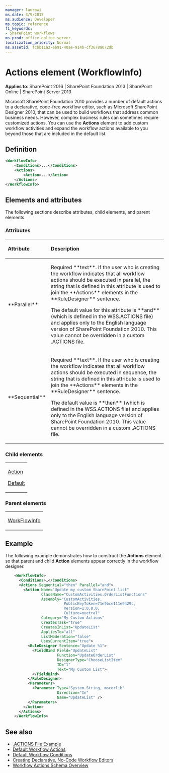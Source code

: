 ```yaml
---
manager: laurawi
ms.date: 3/9/2015
ms.audience: Developer
ms.topic: reference
f1_keywords:
- SharePoint workflows
ms.prod: office-online-server
localization_priority: Normal
ms.assetid: fcbb11a2-eb91-40ae-914b-cf3678a072db
---
```


# Actions element (WorkflowInfo)

**Applies to**: SharePoint 2016 | SharePoint Foundation 2013 | SharePoint Online | SharePoint Server 2013

Microsoft SharePoint Foundation 2010 provides a number of default actions to a declarative, code-free workflow editor, such as Microsoft SharePoint Designer 2010, that can be used to build workflows that address common business needs. However, complex business rules can sometimes require customized actions. You can use the **Actions** element to add custom workflow activities and expand the workflow actions available to you beyond those that are included in the default list.

## Definition

```XML
<WorkflowInfo>
    <Conditions>...</Conditions>
    <Actions>
        <Action>...</Action>
    </Actions>
</WorkflowInfo>
```

## Elements and attributes

The following sections describe attributes, child elements, and parent elements.

### Attributes

<table>
<colgroup>
<col width="20%" />
<col width="80%" />
</colgroup>
<thead>
<tr class="header">
<th align="left"><p>Attribute</p></th>
<th align="left"><p>Description</p></th>
</tr>
</thead>
<tbody>
<tr class="odd">
<td align="left"><p>**Parallel**</p></td>
<td align="left"><p>Required **text**. If the user who is creating the workflow indicates that all workflow actions should be executed in parallel, the string that is defined in this attribute is used to join the **Actions** elements in the **RuleDesigner** sentence.</p>
<p>The default value for this attribute is **and** (which is defined in the WSS.ACTIONS file) and applies only to the English language version of SharePoint Foundation 2010. This value cannot be overridden in a custom .ACTIONS file.</p></td>
</tr>
<tr class="even">
<td align="left"><p>**Sequential**</p></td>
<td align="left"><p>Required **text**. If the user who is creating the workflow indicates that all workflow actions should be executed in sequence, the string that is defined in this attribute is used to join the **Actions** elements in the **RuleDesigner** sentence.</p>
<p>The default value is **then** (which is defined in the WSS.ACTIONS file) and applies only to the English language version of SharePoint Foundation 2010. This value cannot be overridden in a custom .ACTIONS file.</p></td>
</tr>
</tbody>
</table>

### Child elements

<table>
<colgroup>
<col width="100%" />
</colgroup>
<tbody>
<tr class="odd">
<td align="left"><p><a href="action-element-workflowinfo.md">Action</a></p>
<p><a href="default-element-workflowinfo.md">Default</a></p></td>
</tr>
</tbody>
</table>

### Parent elements

<table>
<colgroup>
<col width="100%" />
</colgroup>
<tbody>
<tr class="odd">
<td align="left"><p><a href="workflowinfo-element-workflowinfo.md">WorkFlowInfo</a></p></td>
</tr>
</tbody>
</table>

## Example

The following example demonstrates how to construct the **Actions** element so that parent and child **Action** elements appear correctly in the workflow designer.

```XML
    <WorkflowInfo>
      <Conditions>…</Conditions>
      <Actions Sequential="then" Parallel="and">
        <Action Name="Update my custom SharePoint list"
                ClassName="CustomActivities.OrderListFunctions"
                Assembly="CustomActivities,
                          PublicKeyToken=71e9bce111e9429c,
                          Version=1.0.0.0,
                          Culture=nuetral"
                Category="My Custom Actions"
                CreatesTask="true"
                CreatesInList="UpdateList"
                AppliesTo="all"
                ListModeration="false"
                UsesCurrentItem="true">
          <RuleDesigner Sentence="Update %1">
            <FieldBind Field="UpdateList"
                       Function="UpdateOrderList"
                       DesignerType="ChooseListItem"
                       ID="1"
                       Text="My Custom List">
            </FieldBind>
          </RuleDesigner>
          <Parameters>
            <Parameter Type="System.String, mscorlib"
                       Direction="In"
                       Name="UpdateList" />
          </Parameters>
        </Action>
      </Actions>
    </WorkflowInfo>
```

## See also

- [.ACTIONS File Example](actions-file-example-workflowinfo.md)
- [Default Workflow Actions](default-workflow-actions-workflowinfo.md)
- [Default Workflow Conditions](default-workflow-conditions-workflowinfo.md)
- [Creating Declarative, No-Code Workflow Editors](http://msdn.microsoft.com/library/60dfda8d-e724-4d7d-9578-aa239c362dcf(Office.15).aspx)
- [Workflow Actions Schema Overview](http://msdn.microsoft.com/library/25da07cb-b228-43f2-9cdf-c8c71c3eabbb(Office.15).aspx)








